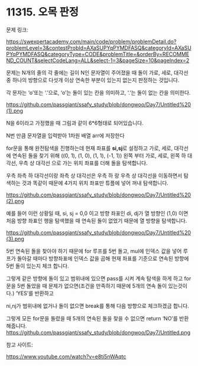 # 11315. 오목 판정

문제 링크:

https://swexpertacademy.com/main/code/problem/problemDetail.do?problemLevel=3&contestProbId=AXaSUPYqPYMDFASQ&categoryId=AXaSUPYqPYMDFASQ&categoryType=CODE&problemTitle=&orderBy=RECOMMEND_COUNT&selectCodeLang=ALL&select-1=3&pageSize=10&pageIndex=2

문제는 N개의 줄의 각 줄에는 길이 N인 문자열이 주어졌을 때 돌이 가로, 세로, 대각선 중 하나의 방향으로 다섯개 이상 연속한 부분이 있는지 없는지 판정하는 것입니다.

각 문자는 ‘o’또는 ‘.’으로, ‘o’는 돌이 있는 칸을 의미하고, ‘.’는 돌이 없는 칸을 의미한다.

https://github.com/passgiant/ssafy_study/blob/dongwoo/Day7/Untitled%20(1).png

N을 6이라고 가정했을 때 그림과 같이 6*6형태로 되어있습니다.

N번 만큼 문자열을 입력받아 1차원 배열 arr에 저장한다

for문을 통해 완전탐색을 진행하는데 현재 좌표를 **si,sj**로 설정하고 가로, 세로, 대각선 에 연속된 돌을 찾기 위해 ((0, 1), (1, 0), (1, 1), (-1, 1)) 왼쪽 부터 가로, 세로, 왼쪽 하 대각선, 우측 상 대각선 으로 가는 위치 좌표를 더해 돌을 탐색합니다.

우측 좌측 하 대각선이랑 좌측 상 대각선은 우측 하 랑 우측 상 대각선을 이동하면서 탐색하는 것과 똑같이 때문에 4가지 위치 좌표만 튜플에 넣어 꺼내 탐색합니다.

 

https://github.com/passgiant/ssafy_study/blob/dongwoo/Day7/Untitled%20(2).png

예를 들어 이런 상황일 때, si, sj = 0,0 이고 방향 좌표인 di, dj가 열 방향인 (1,0) 이면 처음 방향 좌표인 행을 탐색했을 때 연속된 돌이 없었기 때문에 열 방향을 탐색합니다.

https://github.com/passgiant/ssafy_study/blob/dongwoo/Day7/Untitled%20(3).png

5번 연속된 돌을 찾아야 하기 때문에 for 루프를 5번 돌고, mul에 인덱스 값을 넣어 루프가 돌아갈 때마다 방향좌표에 인덱스 값을 곱해 현재 좌표를 기준으로 연속된 방향에 5번 돌이 있는지 체크 합니다. 

그렇게 같은 방향에 돌이 있고 범위내에 있으면 pass를 시켜 계속 탐색을 하게 하고 for문을 5번 돌았을 때 문제가 없으면(조건을 만족하기 때문에 5개의 연속 돌이 있는것이다.) ‘YES’를 반환하고

ni,nj가 범위내에 없거나 돌이 없으면 break를 통해 다음 방향으로 체크하겠금 합니다.

그렇게 모든 for문을 돌렸을 때 5개의 연속된 돌을 찾을 수 없으면 return ‘NO’를 반환해줍니다.
https://github.com/passgiant/ssafy_study/blob/dongwoo/Day7/Untitled.png

참고 사이트:

https://www.youtube.com/watch?v=e8ti5nWAqtc
